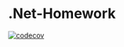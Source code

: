 # .Net-Homework
[![codecov](https://codecov.io/gh/TerrOFGod/.Net-Homework/branch/2k-242/graph/badge.svg?token=74MTYEOF83)](https://codecov.io/gh/TerrOFGod/.Net-Homework)
